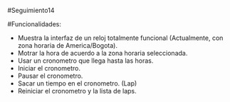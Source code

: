 #Seguimiento14

#Funcionalidades:
- Muestra la interfaz de un reloj totalmente funcional (Actualmente, con zona horaria de America/Bogota).
- Motrar la hora de acuerdo a la zona horaria seleccionada.
- Usar un cronometro que llega hasta las horas. 
- Iniciar el cronometro.
- Pausar el cronometro.
- Sacar un tiempo en el cronometro. (Lap)
- Reiniciar el cronometro y la lista de laps.
